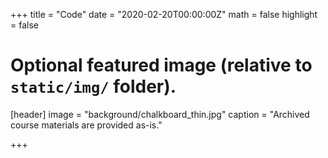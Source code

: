 +++
title = "Code"
date = "2020-02-20T00:00:00Z"
math = false
highlight = false

# Optional featured image (relative to `static/img/` folder).
[header]
image = "background/chalkboard_thin.jpg"
caption = "Archived course materials are provided as-is."

+++

